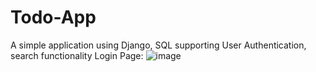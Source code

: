 # Todo-App
A simple application using Django, SQL supporting User Authentication, search functionality
Login Page: 
![image](https://github.com/user-attachments/assets/7f09484c-3201-4220-9727-bb13b5b768d6)
